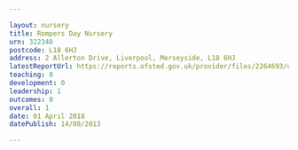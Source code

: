 ```yaml
---

layout: nursery
title: Rompers Day Nursery
urn: 322340
postcode: L18 6HJ
address: 2 Allerton Drive, Liverpool, Merseyside, L18 6HJ
latestReportUrl: https://reports.ofsted.gov.uk/provider/files/2264693/urn/322340.pdf
teaching: 0
development: 0
leadership: 1
outcomes: 0
overall: 1
date: 01 April 2018 
datePublish: 14/08/2013

---
```

